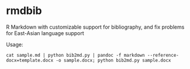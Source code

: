 # rmdbib
R Markdown with customizable support for bibliography, and fix problems for East-Asian language support

Usage:

`` cat sample.md | python bib2md.py | pandoc -f markdown --reference-docx=template.docx -o sample.docx; python bib2md.py sample.docx ``